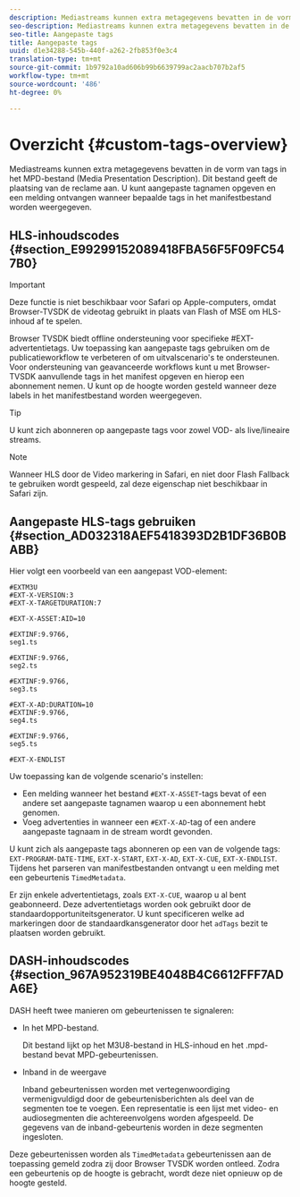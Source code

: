 ```yaml
---
description: Mediastreams kunnen extra metagegevens bevatten in de vorm van tags in het MPD-bestand (Media Presentation Description). Dit bestand geeft de plaatsing van de reclame aan. U kunt aangepaste tagnamen opgeven en een melding ontvangen wanneer bepaalde tags in het manifestbestand worden weergegeven.
seo-description: Mediastreams kunnen extra metagegevens bevatten in de vorm van tags in het MPD-bestand (Media Presentation Description). Dit bestand geeft de plaatsing van de reclame aan. U kunt aangepaste tagnamen opgeven en een melding ontvangen wanneer bepaalde tags in het manifestbestand worden weergegeven.
seo-title: Aangepaste tags
title: Aangepaste tags
uuid: d1e34288-545b-440f-a262-2fb853f0e3c4
translation-type: tm+mt
source-git-commit: 1b9792a10ad606b99b6639799ac2aacb707b2af5
workflow-type: tm+mt
source-wordcount: '486'
ht-degree: 0%

---
```



# Overzicht {#custom-tags-overview}

Mediastreams kunnen extra metagegevens bevatten in de vorm van tags in het MPD-bestand (Media Presentation Description). Dit bestand geeft de plaatsing van de reclame aan. U kunt aangepaste tagnamen opgeven en een melding ontvangen wanneer bepaalde tags in het manifestbestand worden weergegeven.

## HLS-inhoudscodes {#section_E99299152089418FBA56F5F09FC547B0}

>[!IMPORTANT]
>
>Deze functie is niet beschikbaar voor Safari op Apple-computers, omdat Browser-TVSDK de videotag gebruikt in plaats van Flash of MSE om HLS-inhoud af te spelen.

Browser TVSDK biedt offline ondersteuning voor specifieke #EXT-advertentietags. Uw toepassing kan aangepaste tags gebruiken om de publicatieworkflow te verbeteren of om uitvalscenario&#39;s te ondersteunen. Voor ondersteuning van geavanceerde workflows kunt u met Browser-TVSDK aanvullende tags in het manifest opgeven en hierop een abonnement nemen. U kunt op de hoogte worden gesteld wanneer deze labels in het manifestbestand worden weergegeven.

>[!TIP]
>
>U kunt zich abonneren op aangepaste tags voor zowel VOD- als live/lineaire streams.

>[!NOTE]
>
>Wanneer HLS door de Video markering in Safari, en niet door Flash Fallback te gebruiken wordt gespeeld, zal deze eigenschap niet beschikbaar in Safari zijn.

## Aangepaste HLS-tags gebruiken {#section_AD032318AEF5418393D2B1DF36B0BABB}

Hier volgt een voorbeeld van een aangepast VOD-element:

```
#EXTM3U
#EXT-X-VERSION:3
#EXT-X-TARGETDURATION:7
 
#EXT-X-ASSET:AID=10
 
#EXTINF:9.9766,
seg1.ts
 
#EXTINF:9.9766,
seg2.ts
 
#EXTINF:9.9766,
seg3.ts
 
#EXT-X-AD:DURATION=10
#EXTINF:9.9766,
seg4.ts
 
#EXTINF:9.9766,
seg5.ts
 
#EXT-X-ENDLIST
```

Uw toepassing kan de volgende scenario&#39;s instellen:

* Een melding wanneer het bestand `#EXT-X-ASSET`-tags bevat of een andere set aangepaste tagnamen waarop u een abonnement hebt genomen.
* Voeg advertenties in wanneer een `#EXT-X-AD`-tag of een andere aangepaste tagnaam in de stream wordt gevonden.

U kunt zich als aangepaste tags abonneren op een van de volgende tags: `EXT-PROGRAM-DATE-TIME`, `EXT-X-START`, `EXT-X-AD`, `EXT-X-CUE`, `EXT-X-ENDLIST`. Tijdens het parseren van manifestbestanden ontvangt u een melding met een gebeurtenis `TimedMetadata`.

Er zijn enkele advertentietags, zoals `EXT-X-CUE`, waarop u al bent geabonneerd. Deze advertentietags worden ook gebruikt door de standaardopportuniteitsgenerator. U kunt specificeren welke ad markeringen door de standaardkansgenerator door het `adTags` bezit te plaatsen worden gebruikt.

## DASH-inhoudscodes {#section_967A952319BE4048B4C6612FFF7ADA6E}

DASH heeft twee manieren om gebeurtenissen te signaleren:

* In het MPD-bestand.

   Dit bestand lijkt op het M3U8-bestand in HLS-inhoud en het .mpd-bestand bevat MPD-gebeurtenissen.
* Inband in de weergave

   Inband gebeurtenissen worden met vertegenwoordiging vermenigvuldigd door de gebeurtenisberichten als deel van de segmenten toe te voegen. Een representatie is een lijst met video- en audiosegmenten die achtereenvolgens worden afgespeeld. De gegevens van de inband-gebeurtenis worden in deze segmenten ingesloten.

Deze gebeurtenissen worden als `TimedMetadata` gebeurtenissen aan de toepassing gemeld zodra zij door Browser TVSDK worden ontleed. Zodra een gebeurtenis op de hoogte is gebracht, wordt deze niet opnieuw op de hoogte gesteld.
